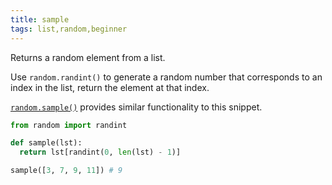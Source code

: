 ```yaml
---
title: sample
tags: list,random,beginner
---
```


Returns a random element from a list.

Use `random.randint()` to generate a random number that corresponds to an index in the list, return the element at that index.

[`random.sample()`](https://docs.python.org/3/library/random.html#random.sample) provides similar functionality to this snippet.

```py
from random import randint

def sample(lst):
  return lst[randint(0, len(lst) - 1)]
```

```py
sample([3, 7, 9, 11]) # 9
```
